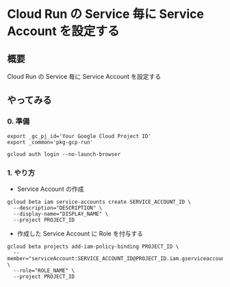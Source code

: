 # Cloud Run の Service 毎に Service Account を設定する

## 概要

Cloud Run の Service 毎に Service Account を設定する

## やってみる

### 0. 準備

```
export _gc_pj_id='Your Google Cloud Project ID'
export _common='pkg-gcp-run'
```
```
gcloud auth login --no-launch-browser
```

### 1. やり方

+ Service Account の作成

```
gcloud beta iam service-accounts create SERVICE_ACCOUNT_ID \
  --description="DESCRIPTION" \
  --display-name="DISPLAY_NAME" \
  --project PROJECT_ID
```

+ 作成した Service Account に Role を付与する

```
gcloud beta projects add-iam-policy-binding PROJECT_ID \
  --member="serviceAccount:SERVICE_ACCOUNT_ID@PROJECT_ID.iam.gserviceaccount.com" \
  --role="ROLE_NAME" \
  --project PROJECT_ID
```
